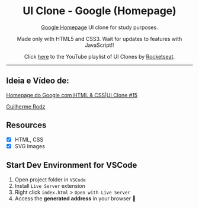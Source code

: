<h1 align="center">
UI Clone - Google (Homepage)
</h1>

<p align="center"><a href="https://google.com">Google Homepage</a> UI clone for study purposes.</p>
<p align="center">Made only with HTML5 and CSS3. Wait for updates to features with JavaScript!!</p>
<p align="center">Click <a href="https://www.youtube.com/playlist?list=PL85ITvJ7FLohTZv9cC5-PrZ39Q3cugWqp">here</a> to the YouTube playlist of UI Clones by <a href="https://www.rocketseat.com.br">Rocketseat</a>.</p>

<hr>

## Ideia e Vídeo de:
<p><a href="https://www.youtube.com/watch?v=KgjzE1Sxtq0">Homepage do Google com HTML & CSS|UI Clone #15</a></p>
<p><a href="https://github.com/guilhermerodz">Guilherme Rodz</a></p>

## Resources

- [x] HTML, CSS
- [x] SVG Images

## Start Dev Environment for VSCode

1. Open project folder in `VSCode`
2. Install `Live Server` extension
3. Right click `index.html` > `Open with Live Server`
4. Access the **generated address** in your browser 🚀
